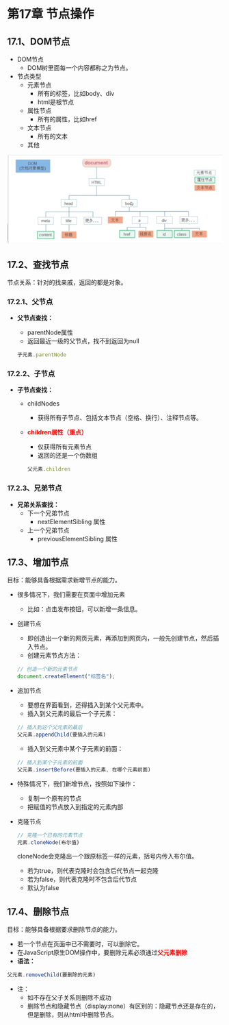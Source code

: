 # 第17章 节点操作

## 17.1、DOM节点

- DOM节点
    - DOM树里面每一个内容都称之为节点。
- 节点类型
    - 元素节点
        - 所有的标签，比如body、div
        - html是根节点
    - 属性节点
        - 所有的属性，比如href
    - 文本节点
        - 所有的文本
    - 其他

![image-20230709153215439](images/image-20230709153215439.png)

## 17.2、查找节点

节点关系：针对的找亲戚，返回的都是对象。

### 17.2.1、父节点

- **父节点查找：**

    - parentNode属性
    - 返回最近一级的父节点，找不到返回为null

  ```js
  子元素.parentNode
  ```

### 17.2.2、子节点

- **子节点查找：**

    - childNodes

        - 获得所有子节点、包括文本节点（空格、换行）、注释节点等。

    - <span style="color:red;font-weight:bold;">children属性（重点）</span>

        - 仅获得所有元素节点
        - 返回的还是一个伪数组

      ```js
      父元素.children
      ```

### 17.2.3、兄弟节点

- **兄弟关系查找：**
    - 下一个兄弟节点
        - nextElementSibling 属性
    - 上一个兄弟节点
        - previousElementSibling 属性

## 17.3、增加节点

目标：能够具备根据需求新增节点的能力。

- 很多情况下，我们需要在页面中增加元素

    - 比如：点击发布按钮，可以新增一条信息。

- 创建节点

    - 即创造出一个新的网页元素，再添加到网页内，一般先创建节点，然后插入节点。
    - 创建元素节点方法：

  ```js
  // 创造一个新的元素节点
  document.createElement("标签名");
  ```

- 追加节点

    - 要想在界面看到，还得插入到某个父元素中。
    - 插入到父元素的最后一个子元素：

  ```js
  // 插入到这个父元素的最后
  父元素.appendChild(要插入的元素)
  ```

    - 插入到父元素中某个子元素的前面：

  ```js
  // 插入到某个子元素的前面
  父元素.insertBefore(要插入的元素, 在哪个元素前面)
  ```


- 特殊情况下，我们新增节点，按照如下操作：

    - 复制一个原有的节点
    - 把赋值的节点放入到指定的元素内部

- 克隆节点

  ```js
  // 克隆一个已有的元素节点
  元素.cloneNode(布尔值)
  ```

  cloneNode会克隆出一个跟原标签一样的元素，括号内传入布尔值。

    - 若为true，则代表克隆时会包含后代节点一起克隆
    - 若为false，则代表克隆时不包含后代节点
    - 默认为false

## 17.4、删除节点

目标：能够具备根据要求删除节点的能力。

- 若一个节点在页面中已不需要时，可以删除它。
- 在JavaScript原生DOM操作中，要删除元素必须通过<span style="color:red;font-weight:bold;">父元素删除</span>
- **语法：**

```js
父元素.removeChild(要删除的元素)
```

- 注：
    - 如不存在父子关系则删除不成功
    - 删除节点和隐藏节点（display:none）有区别的：隐藏节点还是存在的，但是删除，则从html中删除节点。
